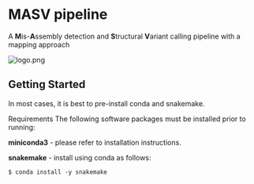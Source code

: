 # MASV pipeline
A **M**is-**A**ssembly detection and **S**tructural **V**ariant calling pipeline with a mapping approach

![logo.png](https://github.com/Dfupa/MASV-pipeline/blob/master/masv-logo.png)

## Getting Started
In most cases, it is best to pre-install conda and snakemake. 

Requirements
The following software packages must be installed prior to running:

**miniconda3** - please refer to installation instructions.

**snakemake** - install using conda as follows:
```Shell
$ conda install -y snakemake
```
